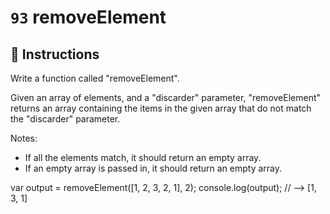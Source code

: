 # `93` removeElement

## 📝 Instructions

Write a function called "removeElement".

Given an array of elements, and a "discarder" parameter, "removeElement" returns an array containing the items in the given array that do not match the "discarder" parameter.

Notes:
* If all the elements match, it should return an empty array.
* If an empty array is passed in, it should return an empty array.

var output = removeElement([1, 2, 3, 2, 1], 2);
console.log(output); // --> [1, 3, 1]